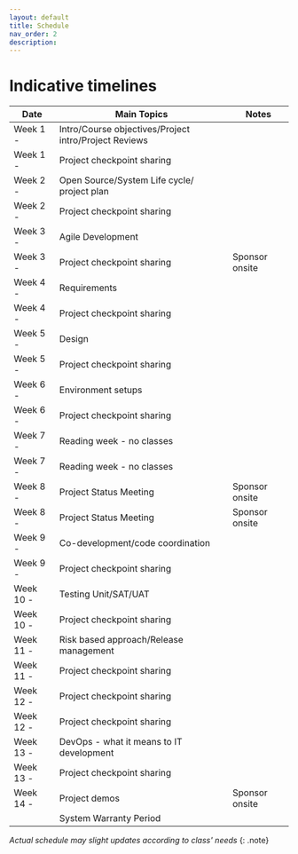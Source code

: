 ```yaml
---
layout: default
title: Schedule
nav_order: 2
description:
---
```



# Indicative timelines

| Date | Main Topics | Notes
| --- | --- | ---
| Week 1 - | Intro/Course objectives/Project intro/Project Reviews| 
| Week 1 - | Project checkpoint sharing | 
| Week 2 - | Open Source/System Life cycle/ project plan| 
| Week 2 - | Project checkpoint sharing | 
| Week 3 - | Agile Development| 
| Week 3 - | Project checkpoint sharing | Sponsor onsite
| Week 4 - | Requirements | 
| Week 4 - | Project checkpoint sharing | 
| Week 5 - | Design | 
| Week 5 - | Project checkpoint sharing | 
| Week 6 - | Environment setups| 
| Week 6 - | Project checkpoint sharing | 
| Week 7 - | Reading week - no classes | 
| Week 7 - | Reading week - no classes | 
| Week 8 - | Project Status Meeting | Sponsor onsite
| Week 8 - | Project Status Meeting | Sponsor onsite
| Week 9 - | Co-development/code coordination | 
| Week 9 - | Project checkpoint sharing | 
| Week 10 - | Testing Unit/SAT/UAT| 
| Week 10 - | Project checkpoint sharing | 
| Week 11 - | Risk based approach/Release management | 
| Week 11 - | Project checkpoint sharing | 
| Week 12 - | Project checkpoint sharing |  
| Week 12 - | Project checkpoint sharing | 
| Week 13 - | DevOps - what it means to IT development| 
| Week 13 - | Project checkpoint sharing | 
| Week 14 - | Project demos |  Sponsor onsite
|  | System Warranty Period | 


_Actual schedule may slight updates according to class' needs_
{: .note}